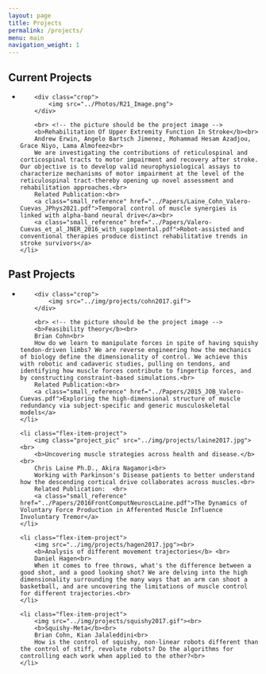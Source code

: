 ```yaml
---
layout: page
title: Projects
permalink: /projects/
menu: main
navigation_weight: 1
---
```


<style>
.small_reference {font-size:10px}
.project_pic_crop {
    width: 100%;
    height: 170px;
    overflow: hidden;
}
.project_pic_crop {height:100%}

</style>

## Current Projects

<ul class="flex-container">
	<li class="flex-item-project">

		<div class="crop">
			<img src="../Photos/R21_Image.png">
		</div>

		<br> <!-- the picture should be the project image -->
	  	<b>Rehabilitation Of Upper Extremity Function In Stroke</b><br>
		Andrew Erwin, Angelo Bartsch Jimenez, Mohammad Hesam Azadjou, Grace Niyo, Lama Almofeez<br>
		We are investigating the contributions of reticulospinal and corticospinal tracts to motor impairment and recovery after stroke. Our objective is to develop valid neurophysiological assays to characterize mechanisms of motor impairment at the level of the reticulospinal tract-thereby opening up novel assessment and rehabilitation approaches.<br>
		Related Publication:<br>
		<a class="small_reference" href="../Papers/Laine_Cohn_Valero-Cuevas_JPhys2021.pdf">Temporal control of muscle synergies is linked with alpha-band neural drive</a><br>
		<a class="small_reference" href="../Papers/Valero-Cuevas_et_al_JNER_2016_with_supplmental.pdf">Robot-assisted and conventional therapies produce distinct rehabilitative trends in stroke survivors</a>
	</li>
	
</ul>

## Past Projects

<ul class="flex-container">
	<li class="flex-item-project">

		<div class="crop">
			<img src="../img/projects/cohn2017.gif">
		</div>

		<br> <!-- the picture should be the project image -->
	  	<b>Feasibility theory</b><br>
		Brian Cohn<br>
		How do we learn to manipulate forces in spite of having squishy tendon-driven limbs? We are reverse engineering how the mechanics of biology define the dimensionality of control. We achieve this with robotic and cadaveric studies, pulling on tendons, and identifying how muscle forces contribute to fingertip forces, and by constructing constraint-based simulations.<br>
		Related Publication:<br>
		<a class="small_reference" href="../Papers/2015_JOB_Valero-Cuevas.pdf">Exploring the high-dimensional structure of muscle redundancy via subject-specific and generic musculoskeletal models</a>
	</li>

	<li class="flex-item-project">
		<img class="project_pic" src="../img/projects/laine2017.jpg"><br>
		<b>Uncovering muscle strategies across health and disease.</b><br>
		Chris Laine Ph.D., Akira Nagamori<br>
		Working with Parkinson's Disease patients to better understand how the descending cortical drive collaborates across muscles.<br>
		Related Publication:  <br>
		<a class="small_reference" href="../Papers/2016FrontComputNeuroscLaine.pdf">The Dynamics of Voluntary Force Production in Afferented Muscle Influence Involuntary Tremor</a>
	</li>

	<li class="flex-item-project">
	  	<img src="../img/projects/hagen2017.jpg"><br>
	  	<b>Analysis of different movement trajectories</b> <br>
		Daniel Hagen<br>
		When it comes to free throws, what's the difference between a good shot, and a good looking shot? We are delving into the high dimensionality surrounding the many ways that an arm can shoot a basketball, and are uncovering the limitations of muscle control for different trajectories.<br>
	</li>

	<li class="flex-item-project">
		<img src="../img/projects/squishy2017.gif"><br>
		<b>Squishy-Meta</b><br>
		Brian Cohn, Kian Jalaleddini<br>
		How is the control of squishy, non-linear robots different than the control of stiff, revolute robots? Do the algorithms for controlling each work when applied to the other?<br>
	</li>
</ul>
